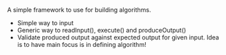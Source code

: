 A simple framework to use for building algorithms.
- Simple way to input
- Generic way to readInput(), execute() and produceOutput()
- Validate produced output against expected output for given input.
Idea is to have main focus is in defining algorithm!